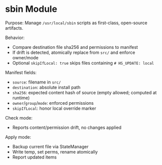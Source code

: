 # sbin Module

Purpose: Manage `/usr/local/sbin` scripts as first-class, open-source artifacts.

Behavior:
- Compare destination file sha256 and permissions to manifest
- If drift is detected, atomically replace from `src/` and enforce owner/mode
- Optional `skipIfLocal: true` skips files containing `# HS_UPDATE: local`

Manifest fields:
- `source`: filename in `src/`
- `destination`: absolute install path
- `sha256`: expected content hash of source (empty allowed; computed at runtime)
- `owner`/`group`/`mode`: enforced permissions
- `skipIfLocal`: honor local override marker

Check mode:
- Reports content/permission drift, no changes applied

Apply mode:
- Backup current file via StateManager
- Write temp, set perms, rename atomically
- Report updated items


